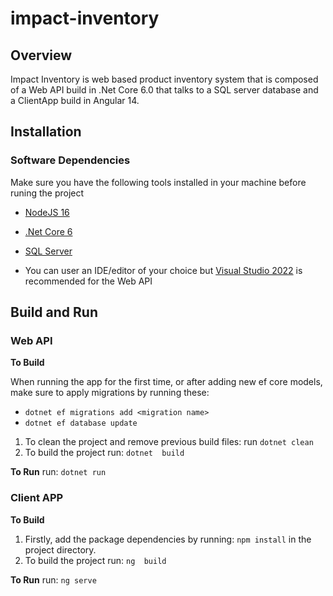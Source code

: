 # impact-inventory

## Overview

Impact Inventory is web based product inventory system that is composed of a Web API build in .Net Core 6.0 that talks to a SQL server database and a ClientApp build in Angular 14.

## Installation

### Software Dependencies

Make sure you have the following tools installed in your machine before runing the project

* [NodeJS 16](https://nodejs.org/en/download/)
* [.Net Core 6](https://dotnet.microsoft.com/en-us/download/dotnet/6.0)
* [SQL Server](https://www.microsoft.com/en-us/sql-server/sql-server-downloads)

* You can user an IDE/editor of your choice but [Visual Studio 2022](https://www.microsoft.com/en-us/sql-server/sql-server-downloads) is recommended for the Web API

## Build and Run

### Web API

**To Build**

When running the app for the first time, or after adding new ef core models, make sure to apply migrations by running these:
 - `dotnet ef migrations add <migration name>`
 - `dotnet ef database update`
1. To clean the project and remove previous build files: run `dotnet clean`
2. To build the project run: `dotnet  build`

**To Run**
   run: `dotnet run`
 
 ### Client APP

**To Build**

1. Firstly, add the package dependencies by running: `npm install` in the project directory.
2. To build the project run: `ng  build`

**To Run**
 run: `ng serve`
